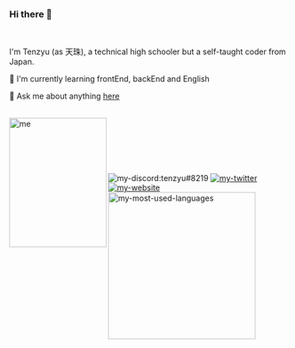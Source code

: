 ### Hi there 👋

<br>

I'm Tenzyu (as 天珠), a technical high schooler but a self-taught coder from Japan.

🌱 I'm currently learning frontEnd, backEnd and English

💬 Ask me about anything [here](https://github.com/tenzyu/tenzyu/issues)

<br>

<img alt="me" width="175px" height="233" align="left" src="https://cdn.discordapp.com/attachments/752286472383758416/757471800203673700/me.png" />

<div style="margin-top:100px;">

  <img alt="my-discord:tenzyu#8219" src="https://img.shields.io/static/v1?style=flat&logo=discord&logoColor=8DA3F2&label=&labelColor=505050&color=505050&message=tenzyu%238219" />
  <a href="https://twitter.com/masudatenzyu"><img alt="my-twitter" src="https://img.shields.io/static/v1?style=flat&logo=twitter&label=&labelColor=505050&color=505050&message=twitter" /></a>
  <a href="https://tenzyu.com/"><img alt="my-website" src="https://img.shields.io/static/v1?style=flat&logo=netlify&label=&labelColor=505050&color=505050&message=website" /></a>
  <br>
  <img alt="my-most-used-languages" width="265px" src="https://github-readme-stats.vercel.app/api/top-langs/?username=tenzyu&layout=compact&theme=graywhite" />

</div>
